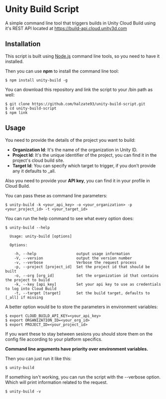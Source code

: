# Unity Build Script
A simple command line tool that triggers builds in Unity Cloud Build using it's REST API located at
https://build-api.cloud.unity3d.com

## Installation
This script is built using [Node.js](https://nodejs.org) command line tools, so you need to have it installed.

Then you can use **npm** to install the command line tool:
```
$ npm install unity-build -g
```

You can download this repository and link the script to your /bin path as well:
```
$ git clone https://github.com/halzate93/unity-build-script.git
$ cd unity-build-script
$ npm link
```

## Usage
You need to provide the details of the project you want to build:
- **Organization Id**: It's the name of the organization in Unity ID.
- **Project Id**: It's the unique identifier of the project, you can find it in the project's cloud build site.
- **Target Id**: You can specify which target to trigger, if you don't provide any it defaults to \_all.

Also you need to provide your **API key**, you can find it in your profile in Cloud Build.

You can pass these as command line parameters:
```
$ unity-build -k <your_api_key> -o <your_organization> -p <your_project_id> -t <your_target_id>
```

You can run the help command to see what every option does:
```
$ unity-build --help

  Usage: unity-build [options]

  Options:

    -h, --help                  output usage information
    -V, --version               output the version number
    -v, --verbose               Verbose the request process
    -p, --project [project_id]  Set the project id that should be built
    -o, --org [org_id]          Set the organization id that contains the project to build
    -k, --key [api_key]         Set your api key to use as credentials to log into Cloud Build
    -t, --target [target]       Set the build target, defaults to [_all] if missing
```

A better option would be to store the parameters in environment variables:
```
$ export CLOUD_BUILD_API_KEY=<your_api_key>
$ export ORGANIZATION_ID=<your_org_id>
$ export PROJECT_ID=<your_project_id>
```
If you want these to stay between sesions you should store them on the config file according to your platform specifics.

**Command line arguments have priority over environment variables.**

Then you can just run it like this:
```
$ unity-build
```

If something isn't working, you can run the script with the --verbose option. Which will print information related to the request.
```
$ unity-build -v
```
